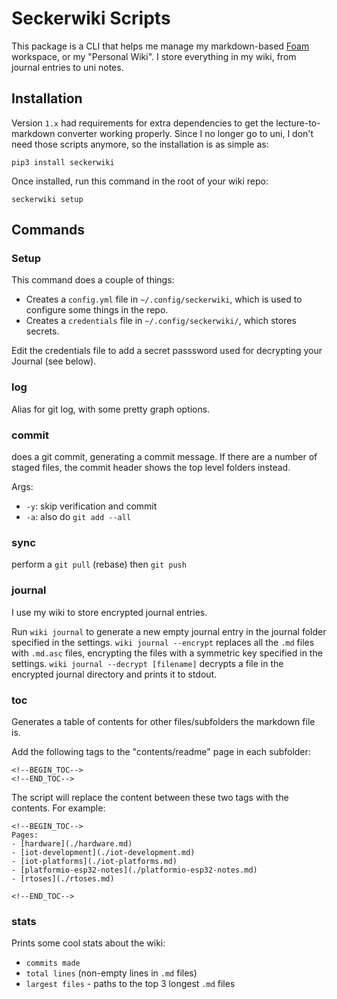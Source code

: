 # Seckerwiki Scripts

This package is a CLI that helps me manage my markdown-based [Foam](https://foambubble.github.io/) workspace, or my "Personal Wiki".
I store everything in my wiki, from journal entries to uni notes.

## Installation

Version `1.x` had requirements for extra dependencies to get the lecture-to-markdown converter working properly. Since I no longer go to uni, I don't need those scripts anymore, so the installation is as simple as:

```
pip3 install seckerwiki
```

Once installed, run this command in the root of your wiki repo:

```
seckerwiki setup
```

## Commands

### Setup

This command does a couple of things:

- Creates a `config.yml` file in `~/.config/seckerwiki`, which is used to configure some things in the repo.
- Creates a `credentials` file in `~/.config/seckerwiki/`, which stores secrets.

Edit the credentials file to add a secret passsword used for decrypting your Journal (see below).

### log 

Alias for git log, with some pretty graph options.


### commit 

does a git commit, generating a commit message. If there are a number of staged files, the commit header shows the top level folders instead.

Args:

- `-y`: skip verification and commit
- `-a`: also do `git add --all`

### sync

perform a `git pull` (rebase) then `git push`

### journal

I use my wiki to store encrypted journal entries.

Run `wiki journal` to generate a new empty journal entry in the journal folder specified in the settings. `wiki journal --encrypt` replaces all the `.md` files with `.md.asc` files, encrypting the files with a symmetric key specified in the settings. `wiki journal --decrypt [filename]` decrypts a file in the encrypted journal directory and prints it to stdout.

### toc

Generates a table of contents for other files/subfolders the markdown file is.

Add the following tags to the "contents/readme" page in each subfolder:

```
<!--BEGIN_TOC-->
<!--END_TOC-->
```

The script will replace the content between these two tags with the contents. For example:

```
<!--BEGIN_TOC-->
Pages:
- [hardware](./hardware.md)
- [iot-development](./iot-development.md)
- [iot-platforms](./iot-platforms.md)
- [platformio-esp32-notes](./platformio-esp32-notes.md)
- [rtoses](./rtoses.md)

<!--END_TOC-->
```

### stats

Prints some cool stats about the wiki:

- `commits made`
- `total lines` (non-empty lines in `.md` files)
- `largest files` - paths to the top 3 longest `.md` files